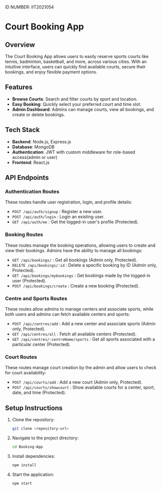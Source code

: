 ID NUMBER: IIT2021054
# Court Booking App

## Overview
The Court Booking App allows users to easily reserve sports courts like tennis, badminton, basketball, and more, across various cities. With an intuitive interface, users can quickly find available courts, secure their bookings, and enjoy flexible payment options.

## Features
- **Browse Courts**: Search and filter courts by sport and location.
- **Easy Booking**: Quickly select your preferred court and time slot.
- **Admin Dashboard**: Admins can manage courts, view all bookings, and create or delete bookings.

## Tech Stack
- **Backend**: Node.js, Express.js
- **Database**: MongoDB
- **Authentication**: JWT with custom middleware for role-based access(admin or user)
- **Frontend**: React.js 


## API Endpoints

### **Authentication Routes**
These routes handle user registration, login, and profile details:
- `POST /api/auth/signup` : Register a new user.
- `POST /api/auth/login` : Login an existing user.
- `GET /api/auth/me` : Get the logged-in user's profile (Protected).

### **Booking Routes**
These routes manage the booking operations, allowing users to create and view their bookings. Admins have the ability to manage all bookings:
- `GET /api/bookings/` : Get all bookings (Admin only, Protected).
- `DELETE /api/bookings/:id` : Delete a specific booking by ID (Admin only, Protected).
- `GET /api/bookings/mybookings` : Get bookings made by the logged-in user (Protected).
- `POST /api/bookings/create` : Create a new booking (Protected).

### **Centre and Sports Routes**
These routes allow admins to manage centers and associate sports, while both users and admins can fetch available centers and sports:
- `POST /api/centres/add` : Add a new center and associate sports (Admin only, Protected).
- `GET /api/centres/all` : Fetch all available centers (Protected).
- `GET /api/centres/:centreName/sports` : Get all sports associated with a particular center (Protected).

### **Court Routes**
These routes manage court creation by the admin and allow users to check for court availability:
- `POST /api/courts/add` : Add a new court (Admin only, Protected).
- `POST /api/courts/showcourt` : Show available courts for a center, sport, date, and time (Protected).

## Setup Instructions
1. Clone the repository:
   ```bash
   git clone <repository-url>
   ```
2. Navigate to the project directory:
   ```bash
   cd Booking-App
   ```
3. Install dependencies:
   ```bash
   npm install
   ```

5. Start the application:
   ```bash
   npm start
   ```


